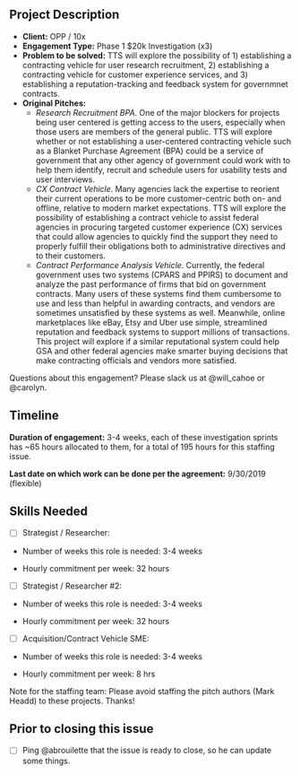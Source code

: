 ## Project Description

* **Client:** OPP / 10x
* **Engagement Type:** Phase 1 $20k Investigation (x3)
* **Problem to be solved:** TTS will explore the possibility of 1) establishing a contracting vehicle for user research recruitment, 2) establishing a contracting vehicle for customer experience services, and 3) establishing a reputation-tracking and feedback system for governmnet contracts.
* **Original Pitches:**
  * *Research Recruitment BPA*. One of the major blockers for projects being user centered is getting    access to the users, especially when those users are members of the general public. TTS will explore whether or not establishing a user-centered contracting vehicle such as a Blanket Purchase Agreement (BPA) could be a service of government that any other agency of government could work with to help them identify, recruit and schedule users for usability tests and user interviews.
  * *CX Contract Vehicle*. Many agencies lack the expertise to reorient their current operations to be more customer-centric both on- and offline, relative to modern market expectations. TTS will explore the possibility of establishing a contract vehicle to assist federal agencies in procuring targeted customer experience (CX) services that could allow agencies to quickly find the support they need to properly fulfill their obligations both to administrative directives and to their customers.
  * *Contract Performance Analysis Vehicle*. Currently, the federal government uses two systems (CPARS and PPIRS) to document and analyze the past performance of firms that bid on government contracts. Many users of these systems find them cumbersome to use and less than helpful in awarding contracts, and vendors are sometimes unsatisfied by these systems as well. Meanwhile, online marketplaces like eBay, Etsy and Uber use simple, streamlined reputation and feedback systems to support millions of transactions. This project will explore if a similar reputational system could help GSA and other federal agencies make smarter buying decisions that make contracting officials and vendors more satisfied.

Questions about this engagement? Please slack us at @will_cahoe or @carolyn.

## Timeline

**Duration of engagement:** 3-4 weeks, each of these investigation sprints has ~65 hours allocated to them, for a total of 195 hours for this staffing issue.

**Last date on which work can be done per the agreement:** 9/30/2019 (flexible)

## Skills Needed

- [ ] Strategist / Researcher: 

* Number of weeks this role is needed: 3-4 weeks

* Hourly commitment per week: 32 hours

- [ ] Strategist / Researcher #2: 

* Number of weeks this role is needed: 3-4 weeks

* Hourly commitment per week: 32 hours

- [ ] Acquisition/Contract Vehicle SME:

* Number of weeks this role is needed: 3-4 weeks

* Hourly commitment per week: 8 hrs

Note for the staffing team: Please avoid staffing the pitch authors (Mark Headd) to these projects. Thanks!

## Prior to closing this issue

- [ ] Ping @abrouilette that the issue is ready to close, so he can update some things.
